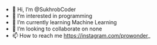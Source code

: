 - 👋 Hi, I’m @SukhrobCoder
- 👀 I’m interested in programming
- 🌱 I’m currently learning Machine Learning
- 💞️ I’m looking to collaborate on none
- 📫 How to reach me https://instagram.com/prowonder_

<!---
SukhrobCoder/SukhrobCoder is a ✨ special ✨ repository because its `README.md` (this file) appears on your GitHub profile.
You can click the Preview link to take a look at your changes.
--->
